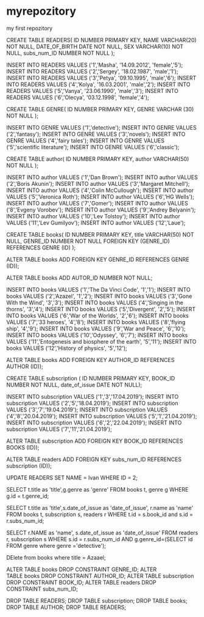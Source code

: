 # myrepozitory
my first repozitory

CREATE TABLE READERS(
  ID NUMBER PRIMARY KEY,
  NAME VARCHAR(20) NOT NULL,
  DATE_OF_BIRTH DATE NOT NULL,
  SEX VARCHAR(10) NOT NULL,
  subs_num_ID NUMBER NOT NULL
);

INSERT INTO READERS VALUES ('1','Masha', '14.09.2012', 'female','5'); 
INSERT INTO READERS VALUES ('2','Sergey', '18.02.1987', 'male','1'); 
INSERT INTO READERS VALUES ('3','Petya', '09.10.1995', 'male','6'); 
INSERT INTO READERS VALUES ('4','Kolya', '16.03.2001', 'male','2'); 
INSERT INTO READERS VALUES ('5','Vanya', '23.06.1990', 'male','3'); 
INSERT INTO READERS VALUES ('6','Olecya', '03.12.1998', 'female','4'); 


CREATE TABLE GENRE(
  ID NUMBER PRIMARY KEY,
GENRE VARCHAR (30) NOT NULL
);

INSERT INTO GENRE VALUES ('1','detective'); 
INSERT INTO GENRE VALUES ('2','fantasy'); 
INSERT INTO GENRE VALUES ('3','novels'); 
INSERT INTO GENRE VALUES ('4','fairy tales'); 
INSERT INTO GENRE VALUES ('5','scientific literature'); 
INSERT INTO GENRE VALUES ('6','classic'); 

CREATE TABLE author(
  ID NUMBER PRIMARY KEY,
 author VARCHAR(50) NOT NULL
);


INSERT INTO author VALUES ('1','Dan Brown'); 
INSERT INTO author VALUES ('2','Boris Akunin'); 
INSERT INTO author VALUES ('3','Margaret Mitchell'); 
INSERT INTO author VALUES ('4','Colin McCullough'); 
INSERT INTO author VALUES ('5','Veronica Roth'); 
INSERT INTO author VALUES ('6','HG Wells'); 
INSERT INTO author VALUES ('7','Gomer'); 
INSERT INTO author VALUES ('8','Evgeny Vorobev'); 
INSERT INTO author VALUES ('9','Andrey Belyanin'); 
INSERT INTO author VALUES ('10','Lev Tolstoy'); 
INSERT INTO author VALUES ('11','Lev Gumilyov'); 
INSERT INTO author VALUES ('12','Laue'); 

CREATE TABLE books(
  ID NUMBER PRIMARY KEY,
 title VARCHAR(50) NOT NULL,
GENRE_ID NUMBER  NOT NULL
FOREIGN KEY (GENRE_ID) REFERENCES GENRE (ID)
);

ALTER TABLE books ADD FOREIGN KEY GENRE_ID REFERENCES GENRE (ID));

ALTER TABLE books ADD AUTOR_ID NUMBER NOT NULL;

INSERT INTO books VALUES ('1','The Da Vinci Code', '1','1'); 
INSERT INTO books VALUES ('2','Azazel', '1','2'); 
INSERT INTO books VALUES ('3','Gone With the Wind', '3','3'); 
INSERT INTO books VALUES ('4','Singing in the thorns', '3','4'); 
INSERT INTO books VALUES ('5','Divergent', '2','5');
INSERT INTO books VALUES ('6','War of the Worlds', '2','6');
INSERT INTO books VALUES ('7','33 heroes', '4','8');
INSERT INTO books VALUES ('8','flying ship', '4','9'); 
INSERT INTO books VALUES ('9','War and Peace', '6','10');
INSERT INTO books VALUES ('10','Odyssey', '6','7');
INSERT INTO books VALUES ('11','Entogenesis and biosphere of the earth', '5','11');
INSERT INTO books VALUES ('12','History of physics', '5','12');

ALTER TABLE books ADD FOREIGN KEY AUTHOR_ID REFERENCES AUTHOR (ID));

CREATE TABLE subscription (
  ID NUMBER PRIMARY KEY,
BOOK_ID NUMBER  NOT NULL,
date_of_issue DATE NOT NULL);


INSERT INTO subscription VALUES ('1','3','17.04.2019'); 
INSERT INTO subscription VALUES ('2','5','18.04.2019'); 
INSERT INTO subscription VALUES ('3','7','19.04.2019'); 
INSERT INTO subscription VALUES ('4','8','20.04.2019'); 
INSERT INTO subscription VALUES ('5','1','21.04.2019'); 
INSERT INTO subscription VALUES ('6','2','22.04.2019');
INSERT INTO subscription VALUES ('7','11','21.04.2019');  


ALTER TABLE subscription ADD FOREIGN KEY BOOK_ID REFERENCES BOOKS (ID));

ALTER TABLE readers ADD FOREIGN KEY subs_num_ID REFERENCES subscription (ID));

UPDATE READERS SET NAME =  Ivan WHERE ID = 2;


SELECT t.title as 'title',g.genre as 'genre' 
FROM books t, genre g
WHERE g.id = t.genre_id;

SELECT t.title as 'title',s.date_of_issue as 'date_of_issue', r.name as 'name'
FROM books t, subscription s, readers r
WHERE t.id = s.book_id and s.id = r.subs_num_id;

SELECT r.NAME as 'name', s.date_of_issue as 'date_of_issue'
FROM readers r, subscription s
WHERE s.id = r.subs_num_id AND g.genre_id=(SELECT id FROM genre where genre ='detective');


DElete from books where title = Azaael;

ALTER TABLE books DROP CONSTRAINT GENRE_ID;
ALTER TABLE books DROP CONSTRAINT AUTHOR_ID;
ALTER TABLE subscription DROP CONSTRAINT BOOK_ID;
ALTER TABLE readers DROP CONSTRAINT subs_num_ID;

DROP TABLE READERS;
DROP TABLE subscription;
DROP TABLE books;
DROP TABLE AUTHOR;
DROP TABLE READERS;
